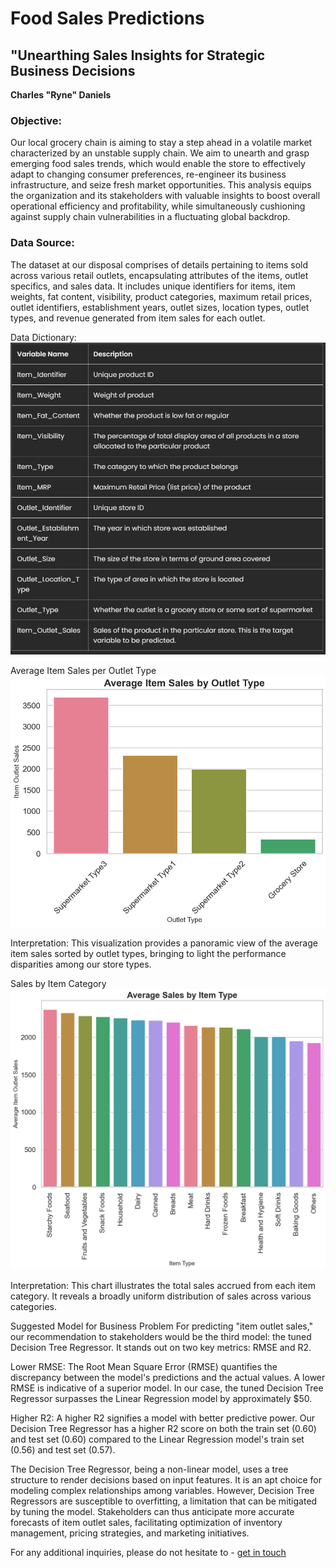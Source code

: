 # Food Sales Predictions
## "Unearthing Sales Insights for Strategic Business Decisions

**Charles "Ryne" Daniels**

### Objective:
Our local grocery chain is aiming to stay a step ahead in a volatile market characterized by an unstable supply chain. We aim to unearth and grasp emerging food sales trends, which would enable the store to effectively adapt to changing consumer preferences, re-engineer its business infrastructure, and seize fresh market opportunities. This analysis equips the organization and its stakeholders with valuable insights to boost overall operational efficiency and profitability, while simultaneously cushioning against supply chain vulnerabilities in a fluctuating global backdrop.

### Data Source:
The dataset at our disposal comprises of details pertaining to items sold across various retail outlets, encapsulating attributes of the items, outlet specifics, and sales data. It includes unique identifiers for items, item weights, fat content, visibility, product categories, maximum retail prices, outlet identifiers, establishment years, outlet sizes, location types, outlet types, and revenue generated from item sales for each outlet.

Data Dictionary:
![image](data/data_dictionary.png)

Average Item Sales per Outlet Type
![image](data/outlet_type.png)

Interpretation: This visualization provides a panoramic view of the average item sales sorted by outlet types, bringing to light the performance disparities among our store types.

Sales by Item Category
![image](data/item_type.png)

Interpretation: This chart illustrates the total sales accrued from each item category. It reveals a broadly uniform distribution of sales across various categories.

Suggested Model for Business Problem
For predicting "item outlet sales," our recommendation to stakeholders would be the third model: the tuned Decision Tree Regressor. It stands out on two key metrics: RMSE and R2.

Lower RMSE: The Root Mean Square Error (RMSE) quantifies the discrepancy between the model's predictions and the actual values. A lower RMSE is indicative of a superior model. In our case, the tuned Decision Tree Regressor surpasses the Linear Regression model by approximately $50.

Higher R2: A higher R2 signifies a model with better predictive power. Our Decision Tree Regressor has a higher R2 score on both the train set (0.60) and test set (0.60) compared to the Linear Regression model's train set (0.56) and test set (0.57).

The Decision Tree Regressor, being a non-linear model, uses a tree structure to render decisions based on input features. It is an apt choice for modeling complex relationships among variables. However, Decision Tree Regressors are susceptible to overfitting, a limitation that can be mitigated by tuning the model. Stakeholders can thus anticipate more accurate forecasts of item outlet sales, facilitating optimization of inventory management, pricing strategies, and marketing initiatives.

For any additional inquiries, please do not hesitate to - [get in touch](mailto:rynedaniels@gmail.com)
